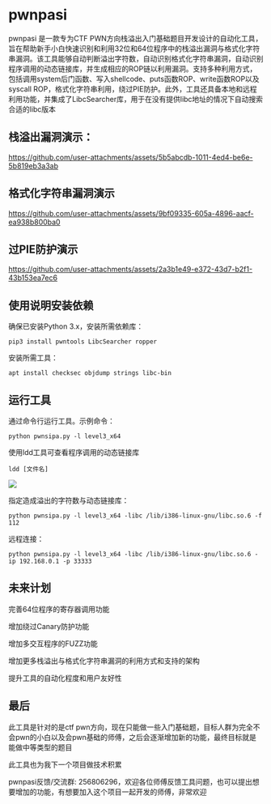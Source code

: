 # pwnpasi
pwnpasi 是一款专为CTF PWN方向栈溢出入门基础题目开发设计的自动化工具，旨在帮助新手小白快速识别和利用32位和64位程序中的栈溢出漏洞与格式化字符串漏洞。该工具能够自动判断溢出字符数，自动识别格式化字符串漏洞，自动识别程序调用的动态链接库，并生成相应的ROP链以利用漏洞。支持多种利用方式，包括调用system后门函数、写入shellcode、puts函数ROP、write函数ROP以及syscall ROP，格式化字符串利用，绕过PIE防护。此外，工具还具备本地和远程利用功能，并集成了LibcSearcher库，用于在没有提供libc地址的情况下自动搜索合适的libc版本



## 栈溢出漏洞演示：

https://github.com/user-attachments/assets/5b5abcdb-1011-4ed4-be6e-5b819eb3a3ab

## 格式化字符串漏洞演示



https://github.com/user-attachments/assets/9bf09335-605a-4896-aacf-ea938b800ba0

## 过PIE防护演示



https://github.com/user-attachments/assets/2a3b1e49-e372-43d7-b2f1-43b153ea7ec6


## 使用说明安装依赖
确保已安装Python 3.x，安装所需依赖库：

```
pip3 install pwntools LibcSearcher ropper
```

安装所需工具：

```
apt install checksec objdump strings libc-bin
```

## 运行工具
通过命令行运行工具。示例命令：

```
python pwnsipa.py -l level3_x64
```

使用ldd工具可查看程序调用的动态链接库

```
ldd [文件名]
```

![](https://cdn.nlark.com/yuque/0/2025/png/27444040/1740375618886-31437dd2-55a3-4063-bc27-96492cc4c109.png)

指定造成溢出的字符数与动态链接库：

```
python pwnsipa.py -l level3_x64 -libc /lib/i386-linux-gnu/libc.so.6 -f 112
```

远程连接：

```
python pwnsipa.py -l level3_x64 -libc /lib/i386-linux-gnu/libc.so.6 -ip 192.168.0.1 -p 33333
```

## 未来计划
完善64位程序的寄存器调用功能

增加绕过Canary防护功能

增加多交互程序的FUZZ功能

增加更多栈溢出与格式化字符串漏洞的利用方式和支持的架构

提升工具的自动化程度和用户友好性

## 最后
此工具是针对的是ctf pwn方向，现在只能做一些入门基础题，目标人群为完全不会pwn的小白以及会pwn基础的师傅，之后会逐渐增加新的功能，最终目标就是能做中等类型的题目

此工具也为我下一个项目做技术积累

pwnpasi反馈/交流群: 256806296，欢迎各位师傅反馈工具问题，也可以提出想要增加的功能，有想要加入这个项目一起开发的师傅，非常欢迎
